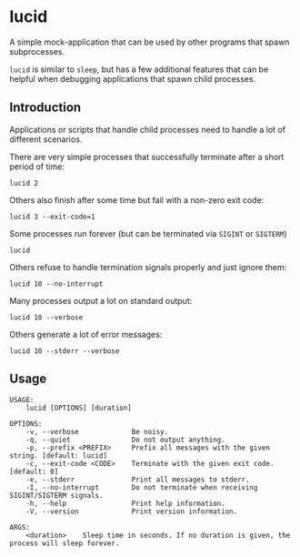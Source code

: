 lucid
=====

A simple mock-application that can be used by other programs that spawn subprocesses.

`lucid` is similar to `sleep`, but has a few additional features that can be helpful
when debugging applications that spawn child processes.

## Introduction

Applications or scripts that handle child processes need to handle a lot of different
scenarios.

There are very simple processes that successfully terminate after a short period of time:
```
lucid 2
```

Others also finish after some time but fail with a non-zero exit code:
```
lucid 3 --exit-code=1
```

Some processes run forever (but can be terminated via `SIGINT` or `SIGTERM`)
```
lucid
```

Others refuse to handle termination signals properly and just ignore them:
```
lucid 10 --no-interrupt
```

Many processes output a lot on standard output:
```
lucid 10 --verbose
```

Others generate a lot of error messages:
```
lucid 10 --stderr --verbose
```

## Usage
```
USAGE:
    lucid [OPTIONS] [duration]

OPTIONS:
    -v, --verbose             Be noisy.
    -q, --quiet               Do not output anything.
    -p, --prefix <PREFIX>     Prefix all messages with the given string. [default: lucid]
    -c, --exit-code <CODE>    Terminate with the given exit code. [default: 0]
    -e, --stderr              Print all messages to stderr.
    -I, --no-interrupt        Do not terminate when receiving SIGINT/SIGTERM signals.
    -h, --help                Print help information.
    -V, --version             Print version information.

ARGS:
    <duration>    Sleep time in seconds. If no duration is given, the process will sleep forever.
```
